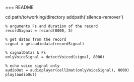 === README

cd path/to/working/directory
addpath('silence-remover')

```
% arguments Fs and duration of the record
recordSignal = record(8000, 5)

% get datas from the record
signal = getaudiodata(recordSignal)

% signalDatas & Fs
onlyVoiceSignal = detectVoiced(signal, 8000)

% echo voice signal only
audioOut = audioplayer(cell2mat(onlyVoiceSignal), 8000)
play(audioOut)
```